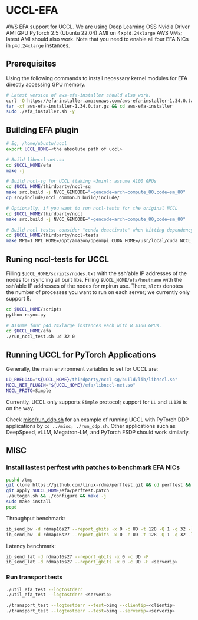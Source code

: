 # UCCL-EFA

AWS EFA support for UCCL. We are using Deep Learning OSS Nvidia Driver AMI GPU PyTorch 2.5 (Ubuntu 22.04) AMI on 4x`p4d.24xlarge` AWS VMs; latest AMI should also work. 
Note that you need to enable all four EFA NICs in `p4d.24xlarge` instances. 

## Prerequisites

Using the following commands to install necessary kernel modules for EFA directly accessing GPU memory. 

```bash
# Latest version of aws-efa-installer should also work. 
curl -O https://efa-installer.amazonaws.com/aws-efa-installer-1.34.0.tar.gz
tar -xf aws-efa-installer-1.34.0.tar.gz && cd aws-efa-installer
sudo ./efa_installer.sh -y
```

## Building EFA plugin

```bash
# Eg, /home/ubuntu/uccl
export UCCL_HOME=<the absolute path of uccl>

# Build libnccl-net.so
cd $UCCL_HOME/efa
make -j

# Build nccl-sg for UCCL (taking ~3min); assume A100 GPUs
cd $UCCL_HOME/thirdparty/nccl-sg
make src.build -j NVCC_GENCODE="-gencode=arch=compute_80,code=sm_80"
cp src/include/nccl_common.h build/include/

# Optionally, if you want to run nccl-tests for the original NCCL
cd $UCCL_HOME/thirdparty/nccl
make src.build -j NVCC_GENCODE="-gencode=arch=compute_80,code=sm_80"

# Build nccl-tests; consider "conda deactivate" when hitting dependency errors
cd $UCCL_HOME/thirdparty/nccl-tests
make MPI=1 MPI_HOME=/opt/amazon/openmpi CUDA_HOME=/usr/local/cuda NCCL_HOME=$UCCL_HOME/thirdparty/nccl-sg/build -j
```

## Runing nccl-tests for UCCL

Filling `$UCCL_HOME/scripts/nodes.txt` with the ssh'able IP addresses of the nodes for rsync'ing all built libs. 
Filling `$UCCL_HOME/efa/hostname` with the ssh'able IP addresses of the nodes for mpirun use. There, `slots` denotes the number of processes you want to run on each server; we currently only support 8. 

```bash
cd $UCCL_HOME/scripts
python rsync.py

# Assume four p4d.24xlarge instances each with 8 A100 GPUs. 
cd $UCCL_HOME/efa
./run_nccl_test.sh ud 32 0
``` 

## Running UCCL for PyTorch Applications

Generally, the main environment variables to set for UCCL are: 
```bash
LD_PRELOAD="${UCCL_HOME}/thirdparty/nccl-sg/build/lib/libnccl.so"
NCCL_NET_PLUGIN="${UCCL_HOME}/efa/libnccl-net.so"
NCCL_PROTO=Simple
```
Currently, UCCL only supports `Simple` protocol; support for `LL` and `LL128` is on the way. 

Check [misc/run_ddp.sh](../misc/run_ddp.sh) for an example of running UCCL with PyTorch DDP applications by `cd ../misc; ./run_ddp.sh`. Other applications such as DeepSpeed, vLLM, Megatron-LM, and PyTorch FSDP should work similarly. 


## MISC

### Install lastest perftest with patches to benchmark EFA NICs

```bash
pushd /tmp
git clone https://github.com/linux-rdma/perftest.git && cd perftest && git checkout c04922f
git apply $UCCL_HOME/efa/perftest.patch
./autogen.sh && ./configure && make -j
sudo make install
popd
```

Throughput benchmark: 
```bash
ib_send_bw -d rdmap16s27 --report_gbits -x 0 -c UD -t 128 -Q 1 -q 32 -l 2 -s 8192 -F
ib_send_bw -d rdmap16s27 --report_gbits -x 0 -c UD -t 128 -Q 1 -q 32 -l 2 -s 8192 -F <serverip>
```

Latency benchmark: 
```bash
ib_send_lat -d rdmap16s27 --report_gbits -x 0 -c UD -F
ib_send_lat -d rdmap16s27 --report_gbits -x 0 -c UD -F <serverip>
```

### Run transport tests

```bash
./util_efa_test --logtostderr
./util_efa_test --logtostderr <serverip>
```

```bash
./transport_test --logtostderr --test=bimq --clientip=<clientip>
./transport_test --logtostderr --test=bimq --serverip=<serverip>
```

